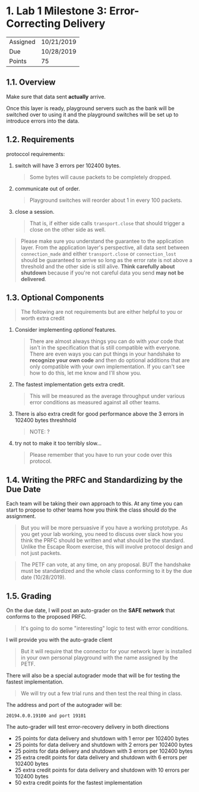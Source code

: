 # 1. Lab 1 Milestone 3: Error-Correcting Delivery

|          |            |
| -------- | ---------- |
| Assigned | 10/21/2019 |
| Due      | 10/28/2019 |
| Points   | 75         |

## 1.1. Overview

Make sure that data sent **actually** arrive.

Once this layer is ready, playground servers such as the bank will be switched over to using it and the playground switches will be set up to introduce errors into the data.

## 1.2. Requirements

protoccol requirements:

1. switch will have 3 errors per 102400 bytes.

   > Some bytes will cause packets to be completely dropped.

2. communicate out of order.

   > Playground switches will reorder about 1 in every 100 packets.

3. close a session.
   > That is, if either side calls `transport.close` that should trigger a close on the other side as well.

> Please make sure you understand the guarantee to the application layer. From the application layer's perspective, all data sent between `connection_made` and either `transport.close` or `connection_lost` should be guaranteed to arrive so long as the error rate is not above a threshold and the other side is still alive. **Think carefully about shutdown** because if you're not careful data you send **may not be delivered**.

## 1.3. Optional Components

> The following are not requirements but are either helpful to you or worth extra credit

1. Consider implementing _optional_ features.
   > There are almost always things you can do with _your_ code that isn't in the specification that is still compatible with everyone. There are even ways you can put things in your handshake to **recognize your own code** and then do optional additions that are only compatible with your own implementation. If you can't see how to do this, let me know and I'll show you.
2. The fastest implementation gets extra credit.
   > This will be measured as the average throughput under various error conditions as measured against all other teams.
3. There is also extra credit for good performance above the 3 errors in 102400 bytes threshhold

   > NOTE: ?

4. try not to make it too terribly slow...

   > Please remember that you have to run your code over this protocol.

## 1.4. Writing the PRFC and Standardizing by the Due Date

Each team will be taking their own approach to this. At any time you can start to propose to other teams how you think the class should do the assignment.

> But you will be more persuasive if you have a working prototype. As you get your lab working, you need to discuss over slack how you think the PRFC should be written and what should be the standard. Unlike the Escape Room exercise, this will involve protocol design and not just packets.

> The PETF can vote, at any time, on any proposal. BUT the handshake must be standardized and the whole class conforming to it by the due date (10/28/2019).

## 1.5. Grading

On the due date, I will post an auto-grader on the **SAFE network** that conforms to the proposed PRFC.

> It's going to do some "interesting" logic to test with error conditions.

I will provide you with the auto-grade client

> But it will require that the connector for your network layer is installed in your own personal playground with the name assigned by the PETF.

There will also be a special autograder mode that will be for testing the fastest implementation.

> We will try out a few trial runs and then test the real thing in class.

The address and port of the autograder will be:

    20194.0.0.19100 and port 19101

The auto-grader will test error-recovery delivery in both directions

- 25 points for data delivery and shutdown with 1 error per 102400 bytes
- 25 points for data delivery and shutdown with 2 errors per 102400 bytes
- 25 points for data delivery and shutdown with 3 errors per 102400 bytes
- 25 extra credit points for data delivery and shutdown with 6 errors per 102400 bytes
- 25 extra credit points for data delivery and shutdown with 10 errors per 102400 bytes
- 50 extra credit points for the fastest implementation
